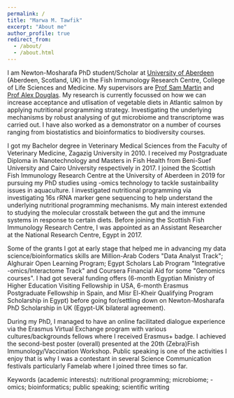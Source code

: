 ```yaml
---
permalink: /
title: "Marwa M. Tawfik"
excerpt: "About me"
author_profile: true
redirect_from: 
  - /about/
  - /about.html
---
```


I am Newton-Mosharafa PhD student/Scholar at [University of Aberdeen](https://www.abdn.ac.uk/people/m.tawfik.19) (Aberdeen, Scotland, UK) in the 
Fish Immunology Research Centre, College of Life Sciences and Medicine. My supervisors are [Prof Sam Martin](https://www.abdn.ac.uk/people/sam.martin/) and [Prof Alex Douglas](https://www.abdn.ac.uk/people/a.douglas/). My research is currently focussed on how we can increase acceptance and utlisation of vegetable diets in Atlantic salmon by applying nutritional programming strategy. Investigating the underlying mechanisms by robust analysing of gut microbiome and transcriptome was carried out. I have also worked as a demonstrator on a number of courses ranging from biostatistics and bioinformatics to biodiversity courses.

I got my Bachelor degree in Veterinary Medical Sciences from the Faculty of Veterinary Medicine, Zagazig University in 2010. I received my Postgraduate Diploma in Nanotechnology and Masters in Fish Health from Beni-Suef University and Cairo University respectively in 2017. I joined the Scottish Fish Immunology Research Centre at the University of Aberdeen in 2019 for pursuing my PhD studies using -omics technology to tackle sustainbaility issues in aquaculture. I investigated nutritional programming via investigating 16s rRNA marker gene sequencing to help understand the underlying nutritional programming mechanisms. My main interest extended to studying the molecular crosstalk between the gut and the immune systems in response to certain diets. Before joining the Scottish Fish Immunology Research Centre, I was appointed as an Assistant Researcher at the National Research Centre, Egypt in 2017.

Some of the grants I got at early stage that helped me in advancing my data science/bioinformatics skills are Million-Arab Coders "Data Analyst Track"; Alghurair Open Learning Program; Egypt Scholars Lab Program "Integrative -omics/Interactome Track" and Coursera Financial Aid for some "Genomics courses". I had got several funding offers (6-month Egyptian Ministry of Higher Education Visiting Fellowship in USA, 6-month Erasmus Postgraduate Fellowship in Spain, and Misr El-Kheir Qualifying Program Scholarship in Egypt) before going for/settling down on Newton-Mosharafa PhD Scholarship in UK (Egypt-UK bilateral agreement).

During my PhD, I managed to have an online facilitated dialogue experience via the Erasmus Virtual Exchange program with various cultures/backgrounds fellows where I received Erasmus+ badge. I achieved the second-best poster (overall) presented at the 20th (Zebra)Fish Immunology/Vaccination Workshop.  Public speaking is one of the activities I enjoy that is why I was a contestant in several Science Communication festivals particularly Famelab where I joined three times so far.

Keywords (academic interests): nutritional programming; microbiome; -omics; bioinformatics; public speaking; scientific writing 
